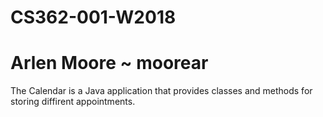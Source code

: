 # CS362-001-W2018
# Arlen Moore ~ moorear
The Calendar is a Java application that provides classes and methods for storing diffirent appointments.
